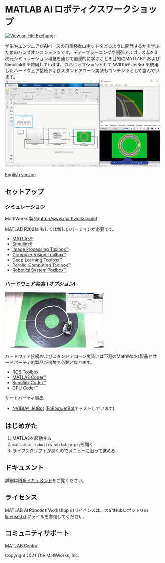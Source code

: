# MATLAB AI ロボティクスワークショップ

[![View <MATLAB AI Robotics Workshop> on File Exchange](https://www.mathworks.com/matlabcentral/images/matlab-file-exchange.svg)](https://www.mathworks.com/matlabcentral/fileexchange/####-file-exchange-title)  

学生やエンジニアがAIベースの自律移動ロボットをどのように開発するかを学ぶためのハンズオンコンテンツです。ディープラーニングや制御アルゴリズムを3次元シミュレーション環境を通じて直感的に学ぶことを目的にMATLAB&reg; および Simulink&reg; を使用しています。さらにオプションとして NVIDIA&reg; JetBot を使用したハードウェア接続およびスタンドアローン実装もコンテンツとして含んでいます。
![MATLAB AI robotics workshop demo video](doc/matlab_ai_robotics_workshop.gif)

[English version](README.md)

## セットアップ
### シミュレーション

MathWorks 製品(http://www.mathworks.com)

MATLAB R2021a もしくは新しいバージョンが必要です。
- [MATLAB&reg;](https://www.mathworks.com/products/matlab.html)
- [Simulink&reg;](https://www.mathworks.com/products/simulink.html)
- [Image Processing Toolbox&trade;](https://www.mathworks.com/products/image.html)
- [Computer Vision Toolbox&trade;](https://www.mathworks.com/products/computer-vision.html)
- [Deep Learning Toolbox&trade;](https://www.mathworks.com/products/deep-learning.html)
- [Parallel Computing Toolbox&trade;](https://www.mathworks.com/products/parallel-computing.html)
- [Robotics System Toolbox&trade;](https://www.mathworks.com/products/robotics.html)

### ハードウェア実装 (*オプション*)

![NVIDIA JetBot hardware deployment video](doc/matlab_ai_robotics_workshop_hardware.gif)

ハードウェア接続およびスタンドアローン実装には下記のMathWorks製品とサードパーティの製品が追加で必要となります。

- [ROS Toolbox](https://www.mathworks.com/products/ros.html)
- [MATLAB Coder&trade;](https://www.mathworks.com/products/matlab-coder.html)
- [Simulink Coder&trade;](https://www.mathworks.com/products/simulink-coder.html)
- [GPU Coder&trade;](https://www.mathworks.com/products/gpu-coder.html)

サードパーティ製品

- [NVIDIA&reg; JetBot](https://www.nvidia.com/en-us/autonomous-machines/embedded-systems/jetbot-ai-robot-kit/) ([FaBoのJetBot](https://www.fabo.store/collections/jetbot/products/jetbot-kit)でテストしています)

## はじめかた

1. MATLABを起動する
2. `matlab_ai_robotics_workshop.prj`を開く
3. ライブスクリプトが開くのでメニューに沿って進める

## ドキュメント

詳細は[PDFドキュメント](doc/AI_Robotics_Workshop_jp.pdf)をご覧ください。


## ライセンス
MATLAB AI Robotics Workshop のライセンスはこのGitHubレポジトリの[license.txt](license.txt) ファイルを参照してください。

## コミュニティサポート
[MATLAB Central](https://www.mathworks.com/matlabcentral)

Copyright 2021 The MathWorks, Inc.
